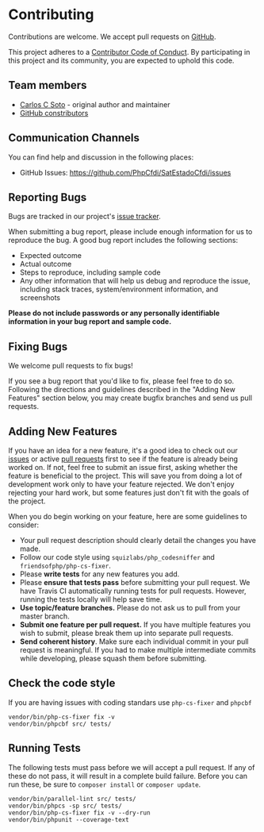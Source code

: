 # Contributing

Contributions are welcome. We accept pull requests on [GitHub](https://github.com/PhpCfdi/SatEstadoCfdi).

This project adheres to a
[Contributor Code of Conduct](https://github.com/PhpCfdi/SatEstadoCfdi/blob/master/CODE_OF_CONDUCT.md).
By participating in this project and its community, you are expected to uphold this code.

## Team members

* [Carlos C Soto](https://github.com/eclipxe13) - original author and maintainer
* [GitHub constributors](https://github.com/PhpCfdi/SatEstadoCfdi/graphs/contributors)

## Communication Channels

You can find help and discussion in the following places:

* GitHub Issues: <https://github.com/PhpCfdi/SatEstadoCfdi/issues>

## Reporting Bugs

Bugs are tracked in our project's [issue tracker](https://github.com/PhpCfdi/SatEstadoCfdi/issues).

When submitting a bug report, please include enough information for us to reproduce the bug.
A good bug report includes the following sections:

* Expected outcome
* Actual outcome
* Steps to reproduce, including sample code
* Any other information that will help us debug and reproduce the issue, including stack traces, system/environment information, and screenshots

**Please do not include passwords or any personally identifiable information in your bug report and sample code.**

## Fixing Bugs

We welcome pull requests to fix bugs!

If you see a bug report that you'd like to fix, please feel free to do so.
Following the directions and guidelines described in the "Adding New Features"
section below, you may create bugfix branches and send us pull requests.

## Adding New Features

If you have an idea for a new feature, it's a good idea to check out our
[issues](https://github.com/PhpCfdi/SatEstadoCfdi/issues) or active
[pull requests](https://github.com/PhpCfdi/SatEstadoCfdi/pulls)
first to see if the feature is already being worked on.
If not, feel free to submit an issue first, asking whether the feature is beneficial to the project.
This will save you from doing a lot of development work only to have your feature rejected.
We don't enjoy rejecting your hard work, but some features just don't fit with the goals of the project.

When you do begin working on your feature, here are some guidelines to consider:

* Your pull request description should clearly detail the changes you have made.
* Follow our code style using `squizlabs/php_codesniffer` and `friendsofphp/php-cs-fixer`.
* Please **write tests** for any new features you add.
* Please **ensure that tests pass** before submitting your pull request. We have Travis CI automatically running tests for pull requests. However, running the tests locally will help save time.
* **Use topic/feature branches.** Please do not ask us to pull from your master branch.
* **Submit one feature per pull request.** If you have multiple features you wish to submit, please break them up into separate pull requests.
* **Send coherent history**. Make sure each individual commit in your pull request is meaningful. If you had to make multiple intermediate commits while developing, please squash them before submitting.

## Check the code style

If you are having issues with coding standars use `php-cs-fixer` and `phpcbf`

```shell
vendor/bin/php-cs-fixer fix -v
vendor/bin/phpcbf src/ tests/
```

## Running Tests

The following tests must pass before we will accept a pull request.
If any of these do not pass, it will result in a complete build failure.
Before you can run these, be sure to `composer install` or `composer update`.

```shell
vendor/bin/parallel-lint src/ tests/
vendor/bin/phpcs -sp src/ tests/
vendor/bin/php-cs-fixer fix -v --dry-run
vendor/bin/phpunit --coverage-text
```
